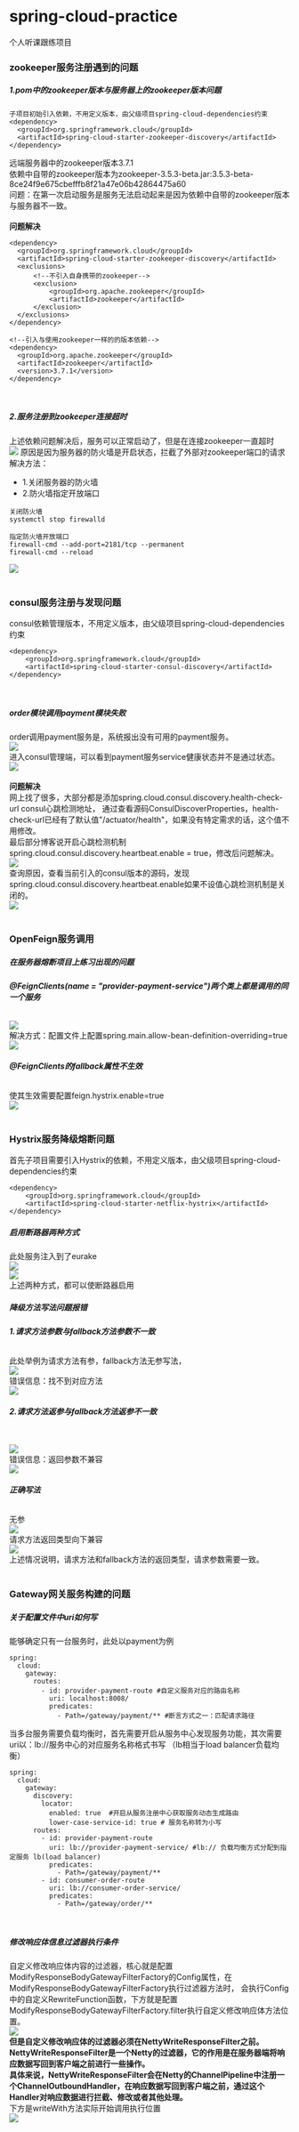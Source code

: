 # spring-cloud-practice
个人听课跟练项目

### zookeeper服务注册遇到的问题
##### 1.pom中的zookeeper版本与服务器上的zookeeper版本问题
```
子项目初始引入依赖，不用定义版本，由父级项目spring-cloud-dependencies约束
<dependency>
  <groupId>org.springframework.cloud</groupId>
  <artifactId>spring-cloud-starter-zookeeper-discovery</artifactId>
</dependency>
```
远端服务器中的zookeeper版本3.7.1
<br>
依赖中自带的zookeeper版本为zookeeper-3.5.3-beta.jar:3.5.3-beta-8ce24f9e675cbefffb8f21a47e06b42864475a60
<br>
问题：在第一次启动服务是服务无法启动起来是因为依赖中自带的zookeeper版本与服务器不一致。
<br>
<br>
**问题解决**
```
<dependency>
  <groupId>org.springframework.cloud</groupId>
  <artifactId>spring-cloud-starter-zookeeper-discovery</artifactId>
  <exclusions>
      <!--不引入自身携带的zookeeper-->
      <exclusion>
          <groupId>org.apache.zookeeper</groupId>
          <artifactId>zookeeper</artifactId>
      </exclusion>
  </exclusions>
</dependency>

<!--引入与使用zookeeper一样的的版本依赖-->
<dependency>
  <groupId>org.apache.zookeeper</groupId>
  <artifactId>zookeeper</artifactId>
  <version>3.7.1</version>
</dependency>
```
<br>

##### 2.服务注册到zookeeper连接超时
上述依赖问题解决后，服务可以正常启动了，但是在连接zookeeper一直超时
<br>
<img src="https://github.com/AntsUnderTheStars/spring-cloud-practice/blob/master/note-img/zookeeper-bulid/connection_zookeeper_time_out.png">
原因是因为服务器的防火墙是开启状态，拦截了外部对zookeeper端口的请求
<br>
解决方法：
* 1.关闭服务器的防火墙<br>
* 2.防火墙指定开放端口
```
关闭防火墙
systemctl stop firewalld

指定防火墙开放端口
firewall-cmd --add-port=2181/tcp --permanent
firewall-cmd --reload
```
<img src="https://github.com/AntsUnderTheStars/spring-cloud-practice/blob/master/note-img/zookeeper-bulid/firewall_add_zookeeper_port_result.png">
<br>
<br>

### consul服务注册与发现问题
consul依赖管理版本，不用定义版本，由父级项目spring-cloud-dependencies约束
```
<dependency>
    <groupId>org.springframework.cloud</groupId>
    <artifactId>spring-cloud-starter-consul-discovery</artifactId>
</dependency>
```
<br>

##### order模块调用payment模块失败
order调用payment服务是，系统报出没有可用的payment服务。
<br>
<img src="https://github.com/AntsUnderTheStars/spring-cloud-practice/blob/master/note-img/consul-build/order_not_found_available_payemnt_service.png">
<br>
进入consul管理端，可以看到payment服务service健康状态并不是通过状态。
<br>
<img src="https://github.com/AntsUnderTheStars/spring-cloud-practice/blob/master/note-img/consul-build/all_service_check_failing.png">
<br>
<br>
**问题解决**
<br>
网上找了很多，大部分都是添加spring.cloud.consul.discovery.health-check-url consul心跳检测地址，
通过查看源码ConsulDiscoverProperties，health-check-url已经有了默认值"/actuator/health"，如果没有特定需求的话，这个值不用修改。
<br>
最后部分博客说开启心跳检测机制 spring.cloud.consul.discovery.heartbeat.enable = true，修改后问题解决。
<br>
<img src="https://github.com/AntsUnderTheStars/spring-cloud-practice/blob/master/note-img/consul-build/consul_heartbeat.default_value.png">
<br>
查询原因，查看当前引入的consul版本的源码，发现spring.cloud.consul.discovery.heartbeat.enable如果不设值心跳检测机制是关闭的。
<br>
<img src="https://github.com/AntsUnderTheStars/spring-cloud-practice/blob/master/note-img/consul-build/resolve_all_service_check_failing_problem.png">
<br>
<br>

### OpenFeign服务调用
##### 在服务器熔断项目上练习出现的问题
###### **@FeignClients(name = "provider-payment-service")两个类上都是调用的同一个服务**
<img src="https://github.com/AntsUnderTheStars/spring-cloud-practice/blob/master/note-img/open-feign-build/feignClientSpecification_could_not_be_registered_error.png">
<br>
解决方式：配置文件上配置spring.main.allow-bean-definition-overriding=true
<br>
<img src="https://github.com/AntsUnderTheStars/spring-cloud-practice/blob/master/note-img/open-feign-build/feignClientSpecification_could_not_be_registered.png">
<br>

###### **@FeignClients的fallback属性不生效**
使其生效需要配置feign.hystrix.enable=true
<br>
<img src="https://github.com/AntsUnderTheStars/spring-cloud-practice/blob/master/note-img/open-feign-build/enable_hystrix_circuit_breaker.png">
<br>
<br>
### Hystrix服务降级熔断问题
首先子项目需要引入Hystrix的依赖，不用定义版本，由父级项目spring-cloud-dependencies约束
```
<dependency>
    <groupId>org.springframework.cloud</groupId>
    <artifactId>spring-cloud-starter-netflix-hystrix</artifactId>
</dependency>
```
##### 启用断路器两种方式
此处服务注入到了eurake
<br>
<img src="https://github.com/AntsUnderTheStars/spring-cloud-practice/blob/master/note-img/hystrix-build/hystrix_project_use_annotation.png">
<br>
<img src="https://github.com/AntsUnderTheStars/spring-cloud-practice/blob/master/note-img/hystrix-build/spring_cloud_annotation.png">
<br>
上述两种方式，都可以使断路器启用
<br>

##### 降级方法写法问题报错
###### **1.请求方法参数与fallback方法参数不一致**
此处举例为请求方法有参，fallback方法无参写法，
<br>
<img src="https://github.com/AntsUnderTheStars/spring-cloud-practice/blob/master/note-img/hystrix-build/was_not_found_fallback_method_error_example.png">
<br>
错误信息：找不到对应方法
<br>
<img src="https://github.com/AntsUnderTheStars/spring-cloud-practice/blob/master/note-img/hystrix-build/was_not_found_fallback_method_error.png">
<br>
###### **2.请求方法返参与fallback方法返参不一致**
<br>
<img src="https://github.com/AntsUnderTheStars/spring-cloud-practice/blob/master/note-img/hystrix-build/fallback_method_incompatible_return_types_error_example.png">
<br>
错误信息：返回参数不兼容
<br>
<img src="https://github.com/AntsUnderTheStars/spring-cloud-practice/blob/master/note-img/hystrix-build/fallback_method_incompatible_return_types.png">
<br>

###### **正确写法**
无参
<br>
<img src="https://github.com/AntsUnderTheStars/spring-cloud-practice/blob/master/note-img/hystrix-build/no_parameter_request_fallback_method.png">
<br>
请求方法返回类型向下兼容
<br>
<img src="https://github.com/AntsUnderTheStars/spring-cloud-practice/blob/master/note-img/hystrix-build/return_types_downward_compatibility.png">
<br>
上述情况说明，请求方法和fallback方法的返回类型，请求参数需要一致。
<br>
<br>
### Gateway网关服务构建的问题
##### **关于配置文件中uri如何写**
能够确定只有一台服务时，此处以payment为例
<br>
```
spring:
  cloud:
    gateway:
      routes:
        - id: provider-payment-route #自定义服务对应的路由名称
          uri: localhost:8008/
          predicates:
            - Path=/gateway/payment/** #断言方式之一：匹配请求路径
```
当多台服务需要负载均衡时，首先需要开启从服务中心发现服务功能，其次需要uri以：lb://服务中心的对应服务名称格式书写 （lb相当于load balancer负载均衡）
<br>
```
spring:
  cloud:
    gateway:
      discovery:
        locator:
          enabled: true  #开启从服务注册中心获取服务动态生成路由
          lower-case-service-id: true # 服务名称转为小写
      routes:
        - id: provider-payment-route
          uri: lb://provider-payment-service/ #lb:// 负载均衡方式分配到指定服务 lb(load balancer)
          predicates:
            - Path=/gateway/payment/**
        - id: consumer-order-route
          uri: lb://consumer-order-service/
          predicates:
            - Path=/gateway/order/**

```
<br>

##### 修改响应体信息过滤器执行条件
自定义修改响应体内容的过滤器，核心就是配置ModifyResponseBodyGatewayFilterFactory的Config属性，在ModifyResponseBodyGatewayFilterFactory执行过滤器方法时，
会执行Config中的自定义RewriteFunction函数，下方就是配置ModifyResponseBodyGatewayFilterFactory.filter执行自定义修改响应体方法位置。
<br>
<img src="https://github.com/AntsUnderTheStars/spring-cloud-practice/blob/master/note-img/gateway-build/modify_response_body_function_apply_location.png">
<br>
**但是自定义修改响应体的过滤器必须在NettyWriteResponseFilter之前。**
<br>
**NettyWriteResponseFilter是一个Netty的过滤器，它的作用是在服务器端将响应数据写回到客户端之前进行一些操作。
<br>
具体来说，NettyWriteResponseFilter会在Netty的ChannelPipeline中注册一个ChannelOutboundHandler，在响应数据写回到客户端之前，通过这个Handler对响应数据进行拦截、修改或者其他处理。**
<br>
下方是writeWith方法实际开始调用执行位置
<br>
<img src="https://github.com/AntsUnderTheStars/spring-cloud-practice/blob/master/note-img/gateway-build/wirteWith_method_apply_location.png">
<br>
